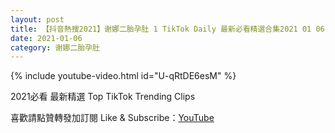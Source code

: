 ```yaml
---
layout: post
title: 【抖音熱搜2021】谢娜二胎孕肚 1 TikTok Daily 最新必看精選合集2021 01 06
date: 2021-01-06
category: 谢娜二胎孕肚
---
```


{% include youtube-video.html id="U-qRtDE6esM" %}

2021必看 最新精選 Top TikTok Trending Clips

喜歡請點贊轉發加訂閱 Like & Subscribe：[YouTube](https://www.youtube.com/channel/UCAoR7VcanIPd04uEq_GIylA/videos)

